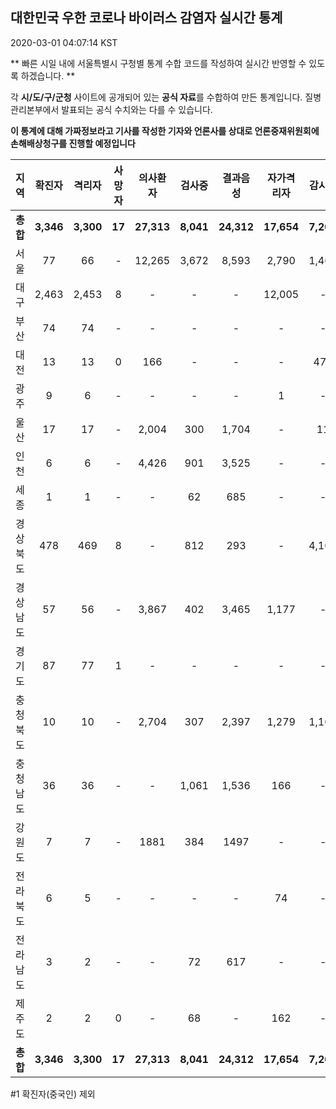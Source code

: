 
## 대한민국 우한 코로나 바이러스 감염자 실시간 통계
2020-03-01 04:07:14 KST

** 빠른 시일 내에 서울특별시 구청별 통계 수합 코드를 작성하여 실시간 반영할 수 있도록 하겠습니다. **

각 **시/도/구/군청** 사이트에 공개되어 있는 **공식 자료**를 수합하여 만든 통계입니다.
질병관리본부에서 발표되는 공식 수치와는 다를 수 있습니다.

**이 통계에 대해 가짜정보라고 기사를 작성한 기자와 언론사를 상대로 언론중재위원회에 손해배상청구를 진행할 예정입니다**


        
|  지역  | 확진자 |  격리자  |  사망자  |  의사환자  |  검사중  |  결과음성  |  자가격리자  |  감시중  |  감시해제  |  완치  |
|:------:|:------:|:--------:|:--------:|:----------:|:--------:|:----------------:|:------------:|:--------:|:----------:|:--:|
|**총합**|**3,346**|**3,300**|**17**|**27,313**|**8,041**|**24,312**|**17,654**|**7,207**|**3,732**|**28**|
|서울|77|66|-|12,265|3,672|8,593|2,790|1,460|1,330|11|
|대구|2,463|2,453|8 |-|-|-|12,005|-|-|2 |
|부산|74|74|-|-|-|-|-|-|-|-|
|대전|13|13|0|166|-|-|-|470|2079|-|
|광주|9|6|-|-|-|-|1|-|-|2|
|울산|17|17|-|2,004|300|1,704|-|11|18|-|
|인천|6|6|-|4,426|901|3,525|-|-|-|-|
|세종|1|1|-|-|62|685|-|-|-|-|
|경상북도|478|469|8|-|812|293|-|4,106|178|1|
|경상남도|57|56|-|3,867|402|3,465|1,177|-|-|1|
|경기도|87|77|1|-|-|-|-|-|-|9|
|충청북도|10|10|-|2,704|307|2,397|1,279|1,160|119|-|
|충청남도|36|36|-|-|1,061|1,536|166|-|-|-|
|강원도|7|7|-|1881|384|1497|-|-|-|-|
|전라북도|6|5|-|-|-|-|74|-|-|1|
|전라남도|3|2|-|-|72|617|-|-|1|1|
|제주도|2|2|0|-|68|-|162|-|7|-|
|**총합**|**3,346**|**3,300**|**17**|**27,313**|**8,041**|**24,312**|**17,654**|**7,207**|**3,732**|**28**|

        

#1 확진자(중국인) 제외
    